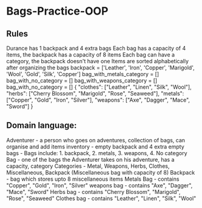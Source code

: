 # Bags-Practice-OOP

## Rules
Durance has 1 backpack and 4 extra bags
Each bag has a capacity of 4 items, the backpack has a capacity of 8 items
Each bag can have a category, the backpack doesn't have one
Items are sorted alphabetically after organizing the bags
  backpack = ['Leather', 'Iron', 'Copper', 'Marigold', 'Wool', 'Gold', 'Silk', 'Copper']
bag_with_metals_category = []
bag_with_no_category = []
bag_with_weapons_category = []
bag_with_no_category = []
      {
      "clothes": ["Leather", "Linen", "Silk", "Wool"],
      "herbs": ["Cherry Blossom", "Marigold", "Rose", "Seaweed"],
      "metals": ["Copper", "Gold", "Iron", "Silver"],
      "weapons": ["Axe", "Dagger", "Mace", "Sword"]
    }

## Domain language:
Adventurer - a person who goes on adventures, collection of bags, can organise and add items
inventory - empty backpack and 4 extra empty bags -
Bags include: 1. backpack, 2. metals, 3. weapons, 4. No category
Bag - one of the bags the Adventurer takes on his adventure, has a capacity, category
Categories - Metal, Weapons, Herbs, Clothes, Miscellaneous, Backpack (Miscellaneous bag with capacity of 8)
Backpack - bag which stores upto 8 miscellaneous items
Metals Bag - contains "Copper", "Gold", "Iron", "Silver"
weapons bag - contains "Axe", "Dagger", "Mace", "Sword"
Herbs bag - contains "Cherry Blossom", "Marigold", "Rose", "Seaweed"
Clothes bag - contains "Leather", "Linen", "Silk", "Wool"
